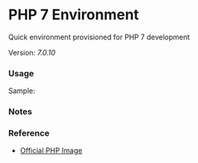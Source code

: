 PHP 7 Environment
===================

Quick environment provisioned for PHP 7 development

Version: *7.0.10*

### Usage

Sample:

### Notes

### Reference

* [Official PHP Image](https://hub.docker.com/_/php/)
